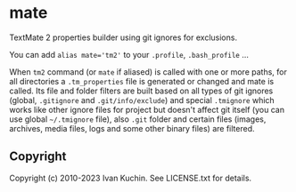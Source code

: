# mate

TextMate 2 properties builder using git ignores for exclusions.

You can add `alias mate='tm2'` to your `.profile`, `.bash_profile` …

When `tm2` command (or `mate` if aliased) is called with one or more paths, for all directories a `.tm_properties` file is generated or changed and mate is called. Its file and folder filters are built based on all types of git ignores (global, `.gitignore` and `.git/info/exclude`) and special `.tmignore` which works like other ignore files for project but doesn't affect git itself (you can use global `~/.tmignore` file), also `.git` folder and certain files (images, archives, media files, logs and some other binary files) are filtered.

## Copyright

Copyright (c) 2010-2023 Ivan Kuchin. See LICENSE.txt for details.
